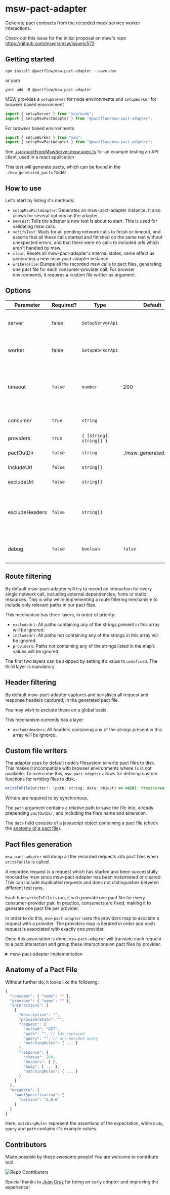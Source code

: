 # msw-pact-adapter

Generate pact contracts from the recorded mock service worker interactions.

Check out this issue for the initial proposal on msw's repo https://github.com/mswjs/msw/issues/572

##  Getting started

```
npm install @pactflow/msw-pact-adapter --save-dev 
```
or yarn
```
yarn add -D @pactflow/msw-pact-adapter 
```

MSW provides a `setupServer` for node environments and `setupWorker` for browser based environment

```js
import { setupServer } from "msw/node";
import { setupMswPactAdapter } from "@pactflow/msw-pact-adapter";
```

For browser based enviromnents

```js
import { setupWorker } from "msw";
import { setupMswPactAdapter } from "@pactflow/msw-pact-adapter";
```

See [./src/pactFromMswServer.msw.spec.ts](./src/pactFromMswServer.msw.spec.ts) for an example testing an API client, used in a react application

This test will generate pacts, which can be found in the `./msw_generated_pacts` folder

## How to use

Let's start by listing it's methods:
- `setupMswPactAdapter`: Generates an msw-pact-adapter instance. It also allows for several options on the adapter.
- `newTest`: Tells the adapter a new test is about to start. This is used for validating msw calls.
- `verifyTest`: Waits for all pending network calls to finish or timeout, and asserts that all these calls started and finished on the same test without unexpected errors, and that there were no calls to included urls which aren't handled by msw.
- `clear`: Resets all msw-pact-adapter's internal states, same effect as generating a new msw-pact-adapter instance.
- `writeToFile`: Dumps all the recorded msw calls to pact files, generating one pact file for each consumer-provider call. For browser environments, it requires a custom file writter as argument.


## Options

| Parameter | Required? | Type | Default | Description |
| - | - | - | - | - |
| server  | false     | `SetupServerApi` |  | server provided by msw - a server or worker must be provided|
| worker  | false     | `SetupWorkerApi` |  | worker provided by msw - a server or worker must be provided|
| timeout | `false` | `number` | 200 | Time in ms for a network request to expire, `verifyTest` will fail after twice this amount of time. |
| consumer | `true` | `string` | | name of the consumer running the tests |
| providers | `true` | `{ [string]: string[] }` | | names and filters for each provider |
| pactOutDir | `false` | `string` | ./msw_generated_pacts/ | path to write pact files into |
| includeUrl | `false` | `string[]` | | inclusive filters for network calls |
| excludeUrl | `false` | `string[]` | | exclusive filters for network calls |
| excludeHeaders | `false` | `string[]` | | exclude generated headers from being written to request/response objects in pact file |
| debug | `false` | `boolean` | `false` | prints verbose information about msw-pact-adapter events |

## Route filtering

By default msw-pact-adapter will try to record an interaction for every single network call, including external dependencies, fonts or static resources. This is why we’re implementing a route filtering mechanism to include only relevant paths in our pact files.

This mechanism has three layers, in order of priority:
- `excludeUrl`: All paths containing any of the strings present in this array will be ignored.
- `includeUrl`: All paths not containing any of the strings in this array will be ignored.
- `providers`: Paths not containing any of the strings listed in the map’s values will be ignored.

The first two layers can be skipped by setting it’s value to `undefined`. The third layer is mandatory.

## Header filtering

By default msw-pact-adapter captures and serialises all request and response headers captured, in the generated pact file.

You may wish to exclude these on a global basis.

This mechanism currently has a layer
- `excludeHeaders`: All headers containing any of the strings present in this array will be ignored.

## Custom file writers

The adapter uses by default node’s filesystem to write pact files to disk. This makes it incompatible with browser environments where `fs` is not available. To overcome this, `msw-pact-adapter` allows for defining custom functions for writting files to disk.

```js
writeToFile(writer?: (path: string, data: object) => void): Promise<void>
```

Writers are required to by synchronous.

The `path` argument contains a relative path to save the file into, already prepending `pactOutDir`, and including the file’s name and extension.

The `data` field consists of a javascript object containing a pact file (check the [anatomy of a pact file](#anatomy-of-a-pact-file)).

## Pact files generation

`msw-pact-adapter` will dump all the recorded requests into pact files when `writeToFile` is called.

A recorded request is a request which has started and been successfully mocked by msw since msw-pact-adapter has been instantiated or cleared. This can include duplicated requests and does not distinguishes between different test runs.

Each time `writeToFile` is run, it will generate one pact file for every consumer-provider pair. In practice, consumers are fixed, making it to generate one pact file per provider.

In order to do this, `msw-pact-adapter` uses the providers map to asociate a request with a provider. The providers map is iterated in order and each request is associated with exactly one provider.

Once this association is done, `msw-pact-adapter` will translate each request to a pact interaction and group these interactions on pact files by provider.


<details>
  <summary>msw-pact-adapter implementation</summary>
    <br>

```js
import { setupMswPactAdapter } from '@pactflow/msw-pact-adapter';

let mswPactAdapter: any = undefined;

beforeEach(async () => {
    if (!mswPactAdapter) {
        cy.window().then(window => {
            mswPactAdapter = setupMswPactAdapter({
                worker: window.msw.worker,
                options: {
                    consumer: 'web-ea',
                    timeout: 1000,
                    providers: {
                        'edge-api-admin': [ 'edge-api-admin' ]
                    },
                    pactOutDir: './pacts',
                    excludeUrl: ['static/'],
                    // debug: true
                },
              });
            mswPactAdapter.newTest();
        });
    } else {
        mswPactAdapter.newTest();
    }
});
afterEach(async () => {
    if (!mswPactAdapter) return;
    
    try {
        await mswPactAdapter.verifyTest();
    } catch (err) {
        // cypress doesn't like errors on hooks...
        if (process.env.NODE_ENV !== 'production') {
            console.groupCollapsed('%cError generating pacts.', 'color:coral;font-weight:bold;');
            console.log(err);
            console.groupEnd();
        } else {
            // fail on pipelines
            throw err;
        }
    }
});
after(async () => {
    if (!mswPactAdapter) return;

    await mswPactAdapter.writeToFile((path: string, data: object) => cy.writeFile(path, data));
    mswPactAdapter.clear();
});
```
</details>

## Anatomy of a Pact File
Without further do, it looks like the following:

```js
{
  "consumer": { "name": "" },
  "provider": { "name": "" },
  "interactions": [
    {
      "description": "",
      "providerState": "",
      "request": {
        "method": "GET",
        "path": "", // Ids replaced
        "query": "", // url-encoded query
        "matchingRules": { ... }
      },
      "response": {
        "status": 200,
        "headers": { },
        "body": { ... },
        "matchingRules": { ... }
      }
    }
  ],
  "metadata": {
    "pactSpecification": {
      "version": "2.0.0"
    }
  }
}
```

Here, `matchingRules` represent the assertions of the expectation, while `body`, `query` and `path` contains it's example values.

## Contributors

Made possible by these awesome people! You are welcome to contribute too!

![Repo Contributors](https://contrib.rocks/image?repo=pactflow/msw-pact-adapter)

Special thanks to [Juan Cruz](https://github.com/IJuanI) for being an early adopter and improving the experience!
